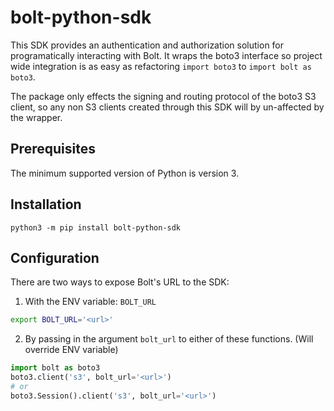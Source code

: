 # bolt-python-sdk

This SDK provides an authentication and authorization solution for programatically interacting with Bolt. It wraps the boto3 interface so project wide integration is as easy as refactoring `import boto3` to `import bolt as boto3`. 

The package only effects the signing and routing protocol of the boto3 S3 client, so any non S3 clients created through this SDK will by un-affected by the wrapper.

## Prerequisites

The minimum supported version of Python is version 3.

## Installation

`python3 -m pip install bolt-python-sdk`

## Configuration

There are two ways to expose Bolt's URL to the SDK:

1. With the ENV variable: `BOLT_URL`
```bash
export BOLT_URL='<url>'
```

2. By passing in the argument `bolt_url` to either of these functions. (Will override ENV variable)
```python
import bolt as boto3
boto3.client('s3', bolt_url='<url>')
# or
boto3.Session().client('s3', bolt_url='<url>')
```
